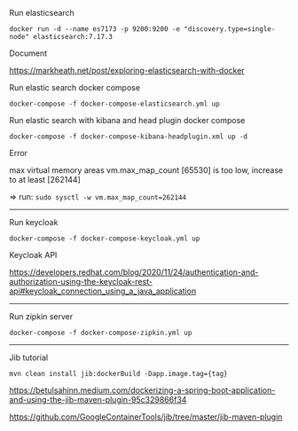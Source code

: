 Run elasticsearch

``docker run -d --name es7173 -p 9200:9200 -e "discovery.type=single-node" elasticsearch:7.17.3``

Document

https://markheath.net/post/exploring-elasticsearch-with-docker

Run elastic search docker compose

``docker-compose -f docker-compose-elasticsearch.yml up``

Run elastic search with kibana and head plugin docker compose

``docker-compose -f docker-compose-kibana-headplugin.xml up -d``

Error

max virtual memory areas vm.max_map_count [65530] is too low, increase to at least [262144]

=> run: ``sudo sysctl -w vm.max_map_count=262144``

---
Run keycloak

``docker-compose -f docker-compose-keycloak.yml up``

Keycloak API

https://developers.redhat.com/blog/2020/11/24/authentication-and-authorization-using-the-keycloak-rest-api#keycloak_connection_using_a_java_application

---

Run zipkin server

``docker-compose -f docker-compose-zipkin.yml up``

---

Jib tutorial

``mvn clean install jib:dockerBuild -Dapp.image.tag={tag}``

https://betulsahinn.medium.com/dockerizing-a-spring-boot-application-and-using-the-jib-maven-plugin-95c329866f34

https://github.com/GoogleContainerTools/jib/tree/master/jib-maven-plugin
